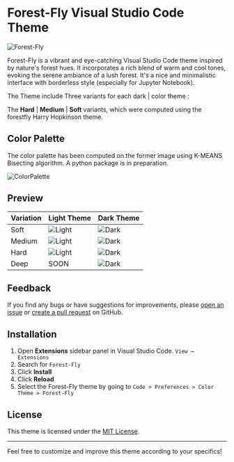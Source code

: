# Forest-Fly Visual Studio Code Theme

![Forest-Fly](/images/forest-fly.png)

Forest-Fly is a vibrant and eye-catching Visual Studio Code theme inspired by nature's forest hues. It incorporates a rich blend of warm and cool tones, evoking the serene ambiance of a lush forest. It's a nice and minimalistic interface with borderless style (especially for Jupyter Notebook).

The Theme include Three variants for each dark | color theme :

The **Hard** | **Medium** | **Soft** variants, which were computed using the forestfly Harry Hopkinson theme.

## Color Palette

The color palette has been computed on the former image using K-MEANS Bisecting algorithm. A python package is in preparation.

![ColorPalette](https://raw.githubusercontent.com/Chatr0uge/ForestFly-theme-for-VsCode/main/images/palette.png)

## Preview

| Variation | Light Theme                                                                                                   | Dark Theme                                                                                                  |
| --------- | ------------------------------------------------------------------------------------------------------------- | ----------------------------------------------------------------------------------------------------------- |
| Soft      | ![Light](https://raw.githubusercontent.com/Chatr0uge/ForestFly-theme-for-VsCode/main/images/light-soft.png)   | ![Dark](https://raw.githubusercontent.com/Chatr0uge/ForestFly-theme-for-VsCode/main/images/dark-soft.png)   |
| Medium    | ![Light](https://raw.githubusercontent.com/Chatr0uge/ForestFly-theme-for-VsCode/main/images/light-medium.png) | ![Dark](https://raw.githubusercontent.com/Chatr0uge/ForestFly-theme-for-VsCode/main/images/dark-medium.png) |
| Hard      | ![Light](https://raw.githubusercontent.com/Chatr0uge/ForestFly-theme-for-VsCode/main/images/light-hard.png)   | ![Dark](https://raw.githubusercontent.com/Chatr0uge/ForestFly-theme-for-VsCode/main/images/dark-hard.png)   |
| Deep      | SOON                                                                                                          | ![Dark](https://raw.githubusercontent.com/Chatr0uge/ForestFly-theme-for-VsCode/main/images/dark-deep.png)   |

## Feedback

If you find any bugs or have suggestions for improvements, please [open an issue](https://github.com/yourusername/forest-fly-theme/issues) or [create a pull request](https://github.com/yourusername/forest-fly-theme/pulls) on GitHub.

## Installation

1. Open **Extensions** sidebar panel in Visual Studio Code. `View → Extensions`
2. Search for `Forest-Fly`
3. Click **Install**
4. Click **Reload**
5. Select the Forest-Fly theme by going to `Code > Preferences > Color Theme > Forest-Fly`

## License

This theme is licensed under the [MIT License](LICENSE.md).

---

Feel free to customize and improve this theme according to your specifics!
